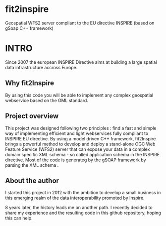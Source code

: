 
# fit2inspire

Geospatial WFS2 server compliant to the EU directive INSPIRE (based on gSoap C++ framework)

# INTRO

Since 2007 the european INSPIRE Directive aims at building a large spatial data infrastructure accross Europe.  

## Why fit2Inspire

By using this code you will be able to implement any complex geospatial webservice based on the GML standard.

## Project overview

This project was designed following two principles : find a fast and simple way of implementing efficient and light webservices fully compliant to INSPIRE EU directive.
By using a model driven C++ framework, fit2Inspire brings a powerful method to develop and deploy a stand-alone OGC Web Feature Service (WFS2) server that can expose your data in a complex domain specific XML schema - so called application schema in the INSPIRE directive.
Most of the code is generateg by the gSOAP framework by parsing the XML schema .

## About the author

I started this project in 2012 with the ambition to develop a small business in this emerging realm of the data interoperability promoted by Inspire.

8 years later, the history leads me on another path. I recently decided to share my experience and the resulting code in this github repository, hoping this can help.
